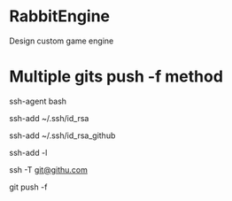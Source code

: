 # RabbitEngine
Design custom game engine

# Multiple gits push -f method
ssh-agent bash

ssh-add ~/.ssh/id_rsa

ssh-add ~/.ssh/id_rsa_github

ssh-add -l

ssh -T git@githu.com

git push -f
